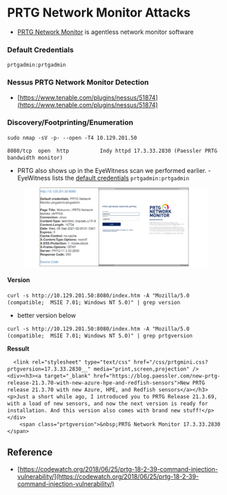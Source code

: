 # PRTG Network Monitor Attacks

* [PRTG Network Monitor](https://www.paessler.com/prtg) is agentless network monitor software

### Default Credentials

```
prtgadmin:prtgadmin
```

### Nessus PRTG Network Monitor Detection

* [https://www.tenable.com/plugins/nessus/51874](https://www.tenable.com/plugins/nessus/51874)

### Discovery/Footprinting/Enumeration

```shell-session
sudo nmap -sV -p- --open -T4 10.129.201.50
```

```shell-session
8080/tcp  open  http          Indy httpd 17.3.33.2830 (Paessler PRTG bandwidth monitor)
```

* PRTG also shows up in the EyeWitness scan we performed earlier. - EyeWitness lists the [default credentials](app://obsidian.md/Default%20Passwords) `prtgadmin:prtgadmin`

<figure><img src="../.gitbook/assets/image (4) (1) (1) (1) (1).png" alt=""><figcaption></figcaption></figure>

#### Version

```shell-session
curl -s http://10.129.201.50:8080/index.htm -A "Mozilla/5.0 (compatible;  MSIE 7.01; Windows NT 5.0)" | grep version
```

* better version below

```
curl -s http://10.129.201.50:8080/index.htm -A "Mozilla/5.0 (compatible;  MSIE 7.01; Windows NT 5.0)" | grep prtgversion
```

**Ressult**

```shell-session
  <link rel="stylesheet" type="text/css" href="/css/prtgmini.css?prtgversion=17.3.33.2830__" media="print,screen,projection" />
<div><h3><a target="_blank" href="https://blog.paessler.com/new-prtg-release-21.3.70-with-new-azure-hpe-and-redfish-sensors">New PRTG release 21.3.70 with new Azure, HPE, and Redfish sensors</a></h3><p>Just a short while ago, I introduced you to PRTG Release 21.3.69, with a load of new sensors, and now the next version is ready for installation. And this version also comes with brand new stuff!</p></div>
    <span class="prtgversion">&nbsp;PRTG Network Monitor 17.3.33.2830 </span>
```

## Reference

* [https://codewatch.org/2018/06/25/prtg-18-2-39-command-injection-vulnerability/](https://codewatch.org/2018/06/25/prtg-18-2-39-command-injection-vulnerability/)
